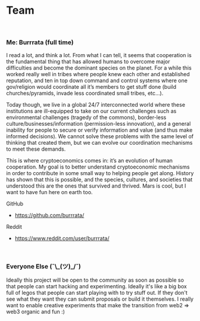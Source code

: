 # Team

<br>

### Me: Burrrata (full time)

I read a lot, and think a lot. From what I can tell, it seems that cooperation is the fundamental thing that has allowed humans to overcome major difficulties and become the dominant species on the planet. For a while this worked really well in tribes where people knew each other and established reputation, and ten in top down command and control systems where one gov/religion would coordinate all it’s members to get stuff done (build churches/pyramids, invade less coordinated small tribes, etc…).

Today though, we live in a global 24/7 interconnected world where these institutions are ill-equipped to take on our current challenges such as environmental challenges (tragedy of the commons), border-less culture/businesses/information (permission-less innovation), and a general inability for people to secure or verify information and value (and thus make informed decisions). We cannot solve these problems with the same level of thinking that created them, but we can evolve our coordination mechanisms to meet these demands.

This is where cryptoeconomics comes in: it’s an evolution of human cooperation. My goal is to better understand cryptoeconomic mechanisms in order to contribute in some small way to helping people get along. History has shown that this is possible, and the species, cultures, and societies that understood this are the ones that survived and thrived. Mars is cool, but I want to have fun here on earth too.

GitHub
- https://github.com/burrrata/

Reddit
- https://www.reddit.com/user/burrrata/

<br>

### Everyone Else (¯\\\_(ツ)_/¯)

Ideally this project will be open to the community as soon as possible so that people can start hacking and experimenting. Ideally it's like a big box full of legos that people can start playing with to try stuff out. If they don't see what they want they can submit proposals or build it themselves. I really want to enable creative experiments that make the transition from web2 => web3 organic and fun :)

<br>

